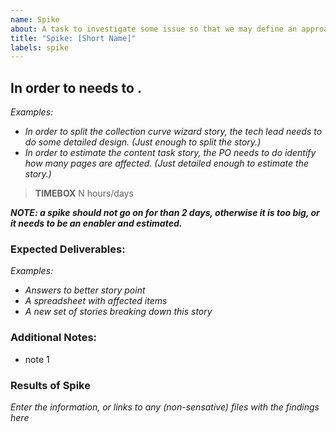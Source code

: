 ```yaml
---
name: Spike
about: A task to investigate some issue so that we may define an approach, break down a too-big story, get details for estimation.
title: "Spike: [Short Name]"
labels: spike
---
```


## In order to <achieve some goal> <a system or persona> needs to <some action>.

*Examples:*
* *In order to split the collection curve wizard story, the tech lead needs to do some detailed design. (Just enough to split the story.)*
* *In order to estimate the content task story, the PO needs to do identify how many pages are affected. (Just detailed enough to estimate the story.)*

> **TIMEBOX** N hours/days

***NOTE: a spike should not go on for than 2 days, otherwise it is too big, or it needs to be an enabler and estimated.***

### Expected Deliverables:
*Examples:*
* *Answers to better story point*
* *A spreadsheet with affected items*
* *A new set of stories breaking down this story*

### Additional Notes:
* note 1

### Results of Spike
*Enter the information, or links to any (non-sensative) files with the findings here*
